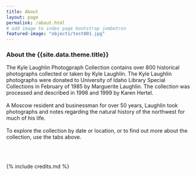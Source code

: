```yaml
---
title: About
layout: page
permalink: /about.html
# add image to index page bootstrap jumbotron
featured-image: "objects/test001.jpg"
---
```

<h3>About the {{site.data.theme.title}}</h3>
<p>The Kyle Laughlin Photogpraph Collection contains over 800 historical photographs collected or taken by Kyle Laughlin. The Kyle Laughlin photographs were donated to University of Idaho Library Special Collections in February of 1985 by Marguerite Laughlin. The collection was processed and described in 1998 and 1999 by Karen Hertel.
<br><br>
A Moscow resident and businessman for over 50 years, Laughlin took photographs and notes regarding the natural history of the northwest for much of his life.
<br><br>
To explore the collection by date or location, or to find out more about the collection, use the tabs above.</p>
<br>

<br>

{% include credits.md %}
